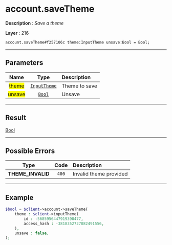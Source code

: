 # account.saveTheme

**Description** : *Save a theme*

**Layer** : 216

```tl
account.saveTheme#f257106c theme:InputTheme unsave:Bool = Bool;
```

---

## Parameters

| Name | Type | Description |
| :---: | :---: | :--- |
| <mark>theme</mark> | [`InputTheme`](type/InputTheme) | Theme to save |
| <mark>unsave</mark> | [`Bool`](type/Bool) | Unsave |

---

## Result

[Bool](type/Bool)

---

## Possible Errors

| Type | Code | Description |
| :---: | :---: | :--- |
| **THEME_INVALID** | `400` | Invalid theme provided |

---

## Example

```php
$bool = $client->account->saveTheme(
	theme : $client->inputTheme(
		id : -5685956447919398477,
		access_hash : -3818352727082491556,
	),
	unsave : false,
);
```